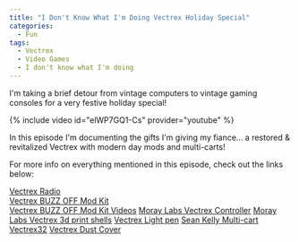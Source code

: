 ```yaml
---
title: "I Don't Know What I'm Doing Vectrex Holiday Special"
categories:
  - Fun
tags:
  - Vectrex
  - Video Games
  - I don't know what I'm doing
---
```


I'm taking a brief detour from vintage computers to vintage gaming consoles for a very festive holiday special!

{% include video id="elWP7GQ1-Cs" provider="youtube" %}

In this episode I'm documenting the gifts I'm giving my fiance... a restored & revitalized Vectrex with modern day mods and multi-carts!

For more info on everything mentioned in this episode, check out the links below:

[Vectrex Radio](https://www.facebook.com/VectrexRadio/)  
[Vectrex BUZZ OFF Mod Kit](https://www.ebay.com/usr/obtainium-gaming)  
[Vectrex BUZZ OFF Mod Kit Videos](https://www.youtube.com/channel/UCFYLWSTwJMEnqTGU-zo0jqQ/feed) 
[Moray Labs Vectrex Controller](https://moraylabs.com/?page_id=515) 
[Moray Labs Vectrex 3d print shells](https://www.thingiverse.com/thing:3172248) 
[Vectrex Light pen](https://www.ebay.com/usr/jrob!312) 
[Sean Kelly Multi-cart](https://www.ebay.com/usr/jrob!312) 
[Vectrex32](https://vectrex32.com/) 
[Vectrex Dust Cover](https://www.ebay.com/str/papanannysfunstuff) 